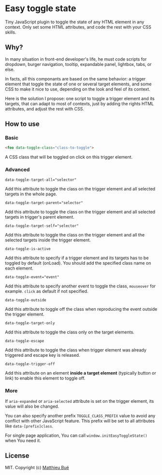 # Easy toggle state

Tiny JavaScript plugin to toggle the state of any HTML element in any context. Only set some HTML attributes, and code the rest with your CSS skills.

## Why?

In many situation in front-end developer's life, he must code scripts for dropdown, burger navigation, tooltip, expandable panel, lightbox, tabs, or else.

In facts, all this componants are based on the same behavior: a trigger element that toggle the state of one or several target elements, and some CSS to make it nice to use, depending on the look and feel of its context.

Here is the solution I propose: one script to toggle a trigger element and its targets, that can adapt to most of contexts, just by adding the rights HTML attributes, and adjust the rest with CSS.

## How to use

### Basic

```html
<foo data-toggle-class="class-to-toggle">
```
A CSS class that will be toggled on click on this trigger element.

###	Advanced

```
data-toggle-target-all="selector"
```
Add this attribute to toggle the class on the trigger element and all selected targets in the whole page.

```
data-toggle-target-parent="selector"
```
Add this attribute to toggle the class on the trigger element and all selected targets in trigger's parent element.

```
data-toggle-target-self="selector"
```
Add this attribute to toggle the class on the trigger element and all the selected targets inside the trigger element.

```
data-toggle-is-active
```
Add this attribute to specify if a trigger element and its targets has to be toggled by default (onLoad). You should add the specified class name on each element.

```
data-toggle-event="event"
```
Add this attribute to specify another event to toggle the class, ``mouseover`` for example. ``click`` as default if not specified.

```
data-toggle-outside
```
Add this attribute to toggle off the class when reproducing the event outside the trigger element.

```
data-toggle-target-only
```
Add this attribute to toggle the class only on the target elements.

```
data-toggle-escape
```
Add this attribute to toggle the class when trigger element was already triggered and escape key is released.

```
data-toggle-trigger-off
```
Add this attribute on an element __inside a target element__ (typically button or link) to enable this element to toggle off.

### More

If ``aria-expanded`` or ``aria-selected`` attribute is set on the trigger element, its value will also be changed.

You can also specify another prefix ``TOGGLE_CLASS_PREFIX`` value to avoid any conflict with other JavaScript feature. This prefix will be set to all attributes like ``data-[prefix]class``.

For single page application, You can call ``window.initEasyToggleState()`` when You need it.

## License

MIT. Copyright (c) [Matthieu Bué](https://twikito.com)
